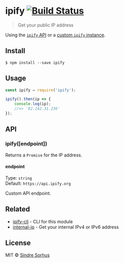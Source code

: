 # ipify [![Build Status](https://travis-ci.org/sindresorhus/ipify.svg?branch=master)](https://travis-ci.org/sindresorhus/ipify)

> Get your public IP address

Using the [`ipify` API](https://www.ipify.org) or a [custom `ipify` instance](https://github.com/rdegges/ipify-api).


## Install

```
$ npm install --save ipify
```


## Usage

```js
const ipify = require('ipify');

ipify().then(ip => {
	console.log(ip);
	//=> '82.142.31.236'
});
```


## API

### ipify([endpoint])

Returns a `Promise` for the IP address.

#### endpoint

Type: `string`<br>
Default: `https://api.ipify.org`

Custom API endpoint.


## Related

- [ipify-cli](https://github.com/sindresorhus/ipify-cli) - CLI for this module
- [internal-ip](https://github.com/sindresorhus/internal-ip) - Get your internal IPv4 or IPv6 address


## License

MIT © [Sindre Sorhus](https://sindresorhus.com)
